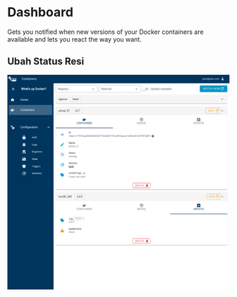 # Dashboard
Gets you notified when new versions of your Docker containers are available and lets you react the way you want.

## Ubah Status Resi
![image](../ui/ui.png)

